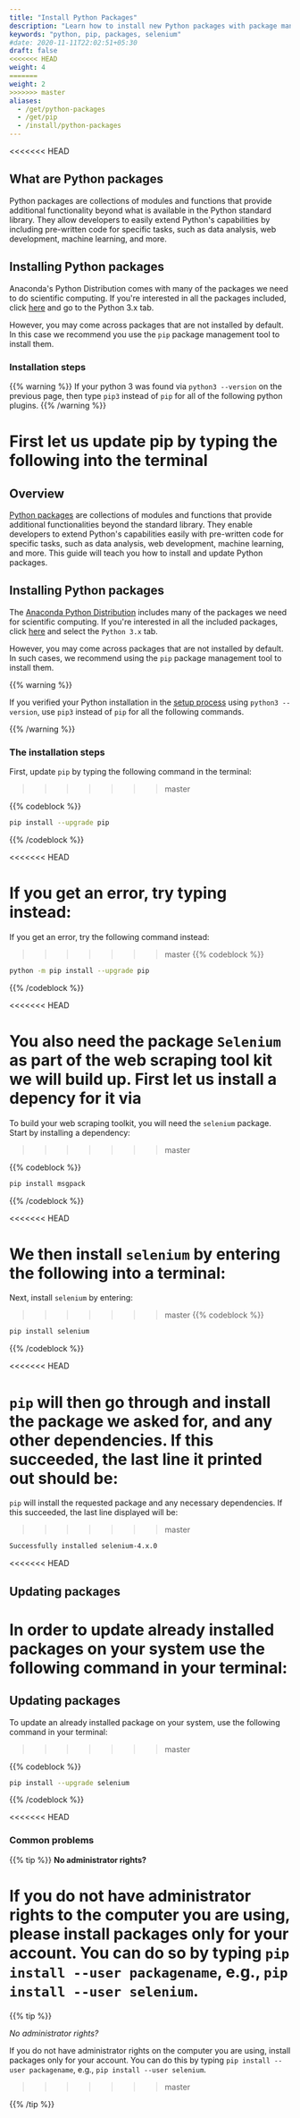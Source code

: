 ```yaml
---
title: "Install Python Packages"
description: "Learn how to install new Python packages with package management tools like pip."
keywords: "python, pip, packages, selenium"
#date: 2020-11-11T22:02:51+05:30
draft: false
<<<<<<< HEAD
weight: 4
=======
weight: 2
>>>>>>> master
aliases:
  - /get/python-packages
  - /get/pip
  - /install/python-packages
---
```


<<<<<<< HEAD
## What are Python packages 

Python packages are collections of modules and functions that provide additional functionality beyond what is available in the Python standard library. They allow developers to easily extend Python's capabilities by including pre-written code for specific tasks, such as data analysis, web development, machine learning, and more. 

## Installing Python packages

Anaconda's Python Distribution comes with many of the packages we need to do scientific computing. If you're interested in all the packages included, click [here](https://docs.continuum.io/anaconda/packages/pkg-docs) and go to the Python 3.x tab.

However, you may come across packages that are not installed by default. In this case we recommend you use the `pip` package management tool to install them.
### Installation steps

{{% warning %}}
If your python 3 was found via `python3 --version` on the previous page, then type `pip3` instead of `pip` for all of the following python plugins.
{{% /warning %}}

First let us update pip by typing the following into the terminal
=======
## Overview 

[Python packages](/https://docs.python.org/3/tutorial/modules.html#packages) are collections of modules and functions that provide additional functionalities beyond the standard library. They enable developers to extend Python's capabilities easily with pre-written code for specific tasks, such as data analysis, web development, machine learning, and more. This guide will teach you how to install and update Python packages.

## Installing Python packages

The [Anaconda Python Distribution](/install/python) includes many of the packages we need for scientific computing. If you're interested in all the included packages, click [here](https://docs.continuum.io/anaconda/packages/pkg-docs) and select the `Python 3.x` tab.

However, you may come across packages that are not installed by default. In such cases, we recommend using the `pip` package management tool to install them.

{{% warning %}}

If you verified your Python installation in the [setup process](/get/python) using `python3 --version`, use `pip3` instead of `pip` for all the following commands.

{{% /warning %}}

### The installation steps

First, update `pip` by typing the following command in the terminal:
>>>>>>> master

{{% codeblock %}}
```bash
pip install --upgrade pip
```
{{% /codeblock %}}

<<<<<<< HEAD

If you get an error, try typing instead:
=======
If you get an error, try the following command instead:

>>>>>>> master
{{% codeblock %}}
```bash
python -m pip install --upgrade pip
```
{{% /codeblock %}}

<<<<<<< HEAD

You also need the package `Selenium` as part of the web scraping tool kit we will build up. First let us install a depency for it via
=======
To build your web scraping toolkit, you will need the `selenium` package. Start by installing a dependency:
>>>>>>> master

{{% codeblock %}}
```bash
pip install msgpack
```
{{% /codeblock %}}

<<<<<<< HEAD

We then install `selenium` by entering the following into a terminal:
=======
Next, install `selenium` by entering:

>>>>>>> master
{{% codeblock %}}
```bash
pip install selenium
```
{{% /codeblock %}}

<<<<<<< HEAD

`pip` will then go through and install the package we asked for, and any other dependencies.
If this succeeded, the last line it printed out should be:
=======
`pip` will install the requested package and any necessary dependencies. If this succeeded, the last line displayed will be:
>>>>>>> master

```bash
Successfully installed selenium-4.x.0
```

<<<<<<< HEAD

## Updating packages

In order to update already installed packages on your system use the following command in your terminal: 
=======
## Updating packages

To update an already installed package on your system, use the following command in your terminal: 
>>>>>>> master

{{% codeblock %}}
```bash
pip install --upgrade selenium
```
{{% /codeblock %}}

<<<<<<< HEAD
### Common problems

{{% tip %}}
**No administrator rights?**

If you do not have administrator rights to the computer you are using,
please install packages only for your account.
You can do so by typing `pip install --user packagename`, e.g., `pip install --user selenium`.
=======

{{% tip %}}

*No administrator rights?*

If you do not have administrator rights on the computer you are using, install packages only for your account. You can do this by typing `pip install --user packagename`, e.g., `pip install --user selenium`.
>>>>>>> master

{{% /tip %}}
